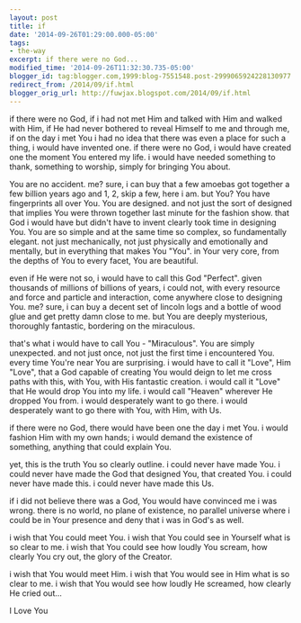 ```yaml
---
layout: post
title: if
date: '2014-09-26T01:29:00.000-05:00'
tags: 
- the-way
excerpt: if there were no God...
modified_time: '2014-09-26T11:32:30.735-05:00'
blogger_id: tag:blogger.com,1999:blog-7551548.post-2999065924228130977
redirect_from: /2014/09/if.html
blogger_orig_url: http://fuwjax.blogspot.com/2014/09/if.html
---
```


if there were no God, if i had not met Him and talked with Him and walked with Him, if He had never bothered to reveal Himself to me and through me, if on the day i met You i had no idea that there was even a place for such a thing, i would have invented one. if there were no God, i would have created one the moment You entered my life. i would have needed something to thank, something to worship, simply for bringing You about.

You are no accident. me? sure, i can buy that a few amoebas got together a few billion years ago and 1, 2, skip a few, here i am. but You? You have fingerprints all over You. You are designed. and not just the sort of designed that implies You were thrown together last minute for the fashion show. that God i would have but didn't have to invent clearly took time in designing You. You are so simple and at the same time so complex, so fundamentally elegant. not just mechanically, not just physically and emotionally and mentally, but in everything that makes You "You". in Your very core, from the depths of You to every facet, You are beautiful.

even if He were not so, i would have to call this God "Perfect". given thousands of millions of billions of years, i could not, with every resource and force and particle and interaction, come anywhere close to designing You. me? sure, i can buy a decent set of lincoln logs and a bottle of wood glue and get pretty damn close to me. but You are deeply mysterious, thoroughly fantastic, bordering on the miraculous.

that's what i would have to call You - "Miraculous". You are simply unexpected. and not just once, not just the first time i encountered You. every time You're near You are surprising. i would have to call it "Love", Him "Love", that a God capable of creating You would deign to let me cross paths with this, with You, with His fantastic creation. i would call it "Love" that He would drop You into my life. i would call "Heaven" wherever He dropped You from. i would desperately want to go there. i would desperately want to go there with You, with Him, with Us.

if there were no God, there would have been one the day i met You. i would fashion Him with my own hands; i would demand the existence of something, anything that could explain You.

yet, this is the truth You so clearly outline. i could never have made You. i could never have made the God that designed You, that created You. i could never have made this. i could never have made this Us.

if i did not believe there was a God, You would have convinced me i was wrong. there is no world, no plane of existence, no parallel universe where i could be in Your presence and deny that i was in God's as well.

i wish that You could meet You. i wish that You could see in Yourself what is so clear to me. i wish that You could see how loudly You scream, how clearly You cry out, the glory of the Creator.

i wish that You would meet Him. i wish that You would see in Him what is so clear to me. i wish that You would see how loudly He screamed, how clearly He cried out...

I Love You